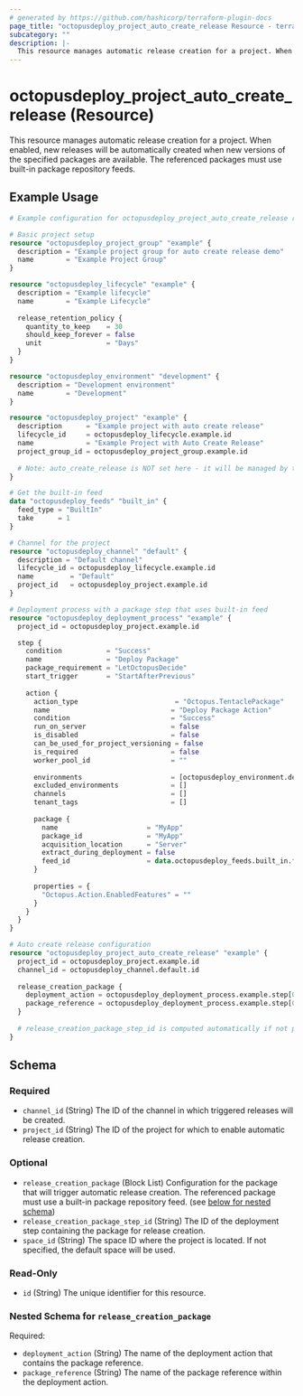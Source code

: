 ```yaml
---
# generated by https://github.com/hashicorp/terraform-plugin-docs
page_title: "octopusdeploy_project_auto_create_release Resource - terraform-provider-octopusdeploy"
subcategory: ""
description: |-
  This resource manages automatic release creation for a project. When enabled, new releases will be automatically created when new versions of the specified packages are available. The referenced packages must use built-in package repository feeds.
---
```


# octopusdeploy_project_auto_create_release (Resource)

This resource manages automatic release creation for a project. When enabled, new releases will be automatically created when new versions of the specified packages are available. The referenced packages must use built-in package repository feeds.

## Example Usage

```terraform
# Example configuration for octopusdeploy_project_auto_create_release resource

# Basic project setup
resource "octopusdeploy_project_group" "example" {
  description = "Example project group for auto create release demo"
  name        = "Example Project Group"
}

resource "octopusdeploy_lifecycle" "example" {
  description = "Example lifecycle"
  name        = "Example Lifecycle"
  
  release_retention_policy {
    quantity_to_keep    = 30
    should_keep_forever = false
    unit                = "Days"
  }
}

resource "octopusdeploy_environment" "development" {
  description = "Development environment"
  name        = "Development"
}

resource "octopusdeploy_project" "example" {
  description      = "Example project with auto create release"
  lifecycle_id     = octopusdeploy_lifecycle.example.id
  name             = "Example Project with Auto Create Release"
  project_group_id = octopusdeploy_project_group.example.id
  
  # Note: auto_create_release is NOT set here - it will be managed by the separate resource
}

# Get the built-in feed
data "octopusdeploy_feeds" "built_in" {
  feed_type = "BuiltIn"
  take      = 1
}

# Channel for the project
resource "octopusdeploy_channel" "default" {
  description = "Default channel"
  lifecycle_id = octopusdeploy_lifecycle.example.id
  name         = "Default"
  project_id   = octopusdeploy_project.example.id
}

# Deployment process with a package step that uses built-in feed
resource "octopusdeploy_deployment_process" "example" {
  project_id = octopusdeploy_project.example.id

  step {
    condition           = "Success"
    name                = "Deploy Package"
    package_requirement = "LetOctopusDecide"
    start_trigger       = "StartAfterPrevious"
    
    action {
      action_type                        = "Octopus.TentaclePackage"
      name                              = "Deploy Package Action"
      condition                         = "Success"
      run_on_server                     = false
      is_disabled                       = false
      can_be_used_for_project_versioning = false
      is_required                       = false
      worker_pool_id                    = ""
      
      environments                      = [octopusdeploy_environment.development.id]
      excluded_environments             = []
      channels                          = []
      tenant_tags                       = []
      
      package {
        name                      = "MyApp"
        package_id                = "MyApp"
        acquisition_location      = "Server"
        extract_during_deployment = false
        feed_id                   = data.octopusdeploy_feeds.built_in.feeds[0].id
      }
      
      properties = {
        "Octopus.Action.EnabledFeatures" = ""
      }
    }
  }
}

# Auto create release configuration
resource "octopusdeploy_project_auto_create_release" "example" {
  project_id = octopusdeploy_project.example.id
  channel_id = octopusdeploy_channel.default.id
  
  release_creation_package {
    deployment_action = octopusdeploy_deployment_process.example.step[0].action[0].name
    package_reference = octopusdeploy_deployment_process.example.step[0].action[0].package[0].name
  }
  
  # release_creation_package_step_id is computed automatically if not provided
}
```

<!-- schema generated by tfplugindocs -->
## Schema

### Required

- `channel_id` (String) The ID of the channel in which triggered releases will be created.
- `project_id` (String) The ID of the project for which to enable automatic release creation.

### Optional

- `release_creation_package` (Block List) Configuration for the package that will trigger automatic release creation. The referenced package must use a built-in package repository feed. (see [below for nested schema](#nestedblock--release_creation_package))
- `release_creation_package_step_id` (String) The ID of the deployment step containing the package for release creation.
- `space_id` (String) The space ID where the project is located. If not specified, the default space will be used.

### Read-Only

- `id` (String) The unique identifier for this resource.

<a id="nestedblock--release_creation_package"></a>
### Nested Schema for `release_creation_package`

Required:

- `deployment_action` (String) The name of the deployment action that contains the package reference.
- `package_reference` (String) The name of the package reference within the deployment action.


